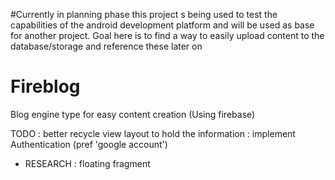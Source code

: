 #Currently in planning phase
  this project s being used to test the capabilities of the android development platform
  and will be used as base for another project.
  Goal here is to find a way to easily upload content to the database/storage and reference these later on
  

# Fireblog
Blog engine type for easy content creation (Using firebase)




TODO : better recycle view layout to hold the information
     : implement Authentication (pref 'google account')
     

 - RESEARCH : floating fragment
 
 
